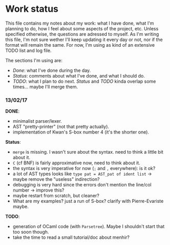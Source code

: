 # Work status

This file contains my notes about my work: what I have done, what I'm planning to do, how I feel about some aspects of the project, etc. Unless specified otherwise, the questions are adressed to myself. As I'm writing this file, I'm not sure wether I'll keep updating it every day or not, nor if the format will remain the same. For now, I'm using as kind of an extensive TODO list and log file.

The sections I'm using are:
- *Done*: what I've done during the day.
- *Status*: comments about what I've done, and what I should do.
- *TODO*: what I plan to do next.
*Status* and *TODO* kinda overlap some times... maybe I'll merge them.


### 13/02/17

__DONE__:

- minimalist parser/lexer.  
- AST "pretty-printer" (not that pretty actually).
- implementation of Kwan's S-box number 4 (it's the shorter one).


__Status__:

- `merge` is missing. I wasn't sure about the syntax. need to think a little bit about it.  
- `C` (cf BNF) is fairly approximative now, need to think about it.  
- the syntax is very imperative for now (`;` and `,` everywhere): is it ok?  
- a lot of AST types looks like `type pat = AST_pat of ident list` -> maybe remove the "useless" indirection?
- debugging is very hard since the errors don't mention the line/col number -> improve this?  
- maybe restart from scratch, but cleaner?  
- What are my examples? just a run of S-box? clarify with Pierre-Evariste maybe.  

__TODO__:

- generation of OCaml code (with `Parsetree`). Maybe I shouldn't start that too soon though.  
- take the time to read a small tutorial/doc about menhir?
